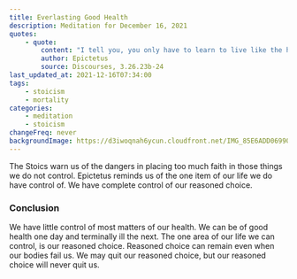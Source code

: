 ```yaml
---
title: Everlasting Good Health
description: Meditation for December 16, 2021
quotes:
    - quote:
        content: "I tell you, you only have to learn to live like the healthy person does … living with complete confidence. What confidence? The only one worth holding, in what is trustworthy, unhindered, and can't be taken away—your own reasoned choice."
        author: Epictetus
        source: Discourses, 3.26.23b-24
last_updated_at: 2021-12-16T07:34:00
tags:
    - stoicism
    - mortality
categories:
    - meditation
    - stoicism
changeFreq: never
backgroundImage: https://d3iwoqnah6ycun.cloudfront.net/IMG_85E6ADD06990.jpg
---
```


The Stoics warn us of the dangers in placing too much faith in those things we do not control. Epictetus reminds us of 
the one item of our life we do have control of. We have complete control of our reasoned choice.


### Conclusion

We have little control of most matters of our health. We can be of good health one day and terminally ill the next. The 
one area of our life we can control, is our reasoned choice. Reasoned choice can remain even when our bodies fail us. We 
may quit our reasoned choice, but our reasoned choice will never quit us.
